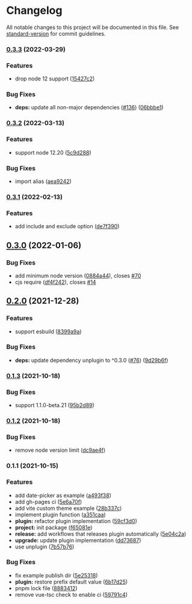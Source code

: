 # Changelog

All notable changes to this project will be documented in this file. See [standard-version](https://github.com/conventional-changelog/standard-version) for commit guidelines.

### [0.3.3](https://github.com/element-plus/unplugin-element-plus/compare/v0.3.2...v0.3.3) (2022-03-29)


### Features

* drop node 12 support ([15427c2](https://github.com/element-plus/unplugin-element-plus/commit/15427c2dcf855a2569040b9965feddcf135bd350))


### Bug Fixes

* **deps:** update all non-major dependencies ([#136](https://github.com/element-plus/unplugin-element-plus/issues/136)) ([06bbbe1](https://github.com/element-plus/unplugin-element-plus/commit/06bbbe11a10c4393ed73470a76a0941fdefbae7e))

### [0.3.2](https://github.com/element-plus/unplugin-element-plus/compare/v0.3.1...v0.3.2) (2022-03-13)


### Features

* support node 12.20 ([5c9d288](https://github.com/element-plus/unplugin-element-plus/commit/5c9d28881c874bc6c612f9676d541fd3ad3c4fbd))


### Bug Fixes

* import alias ([aea9242](https://github.com/element-plus/unplugin-element-plus/commit/aea9242a1c3888e3bd52c673b202de4eb64aa19f))

### [0.3.1](https://github.com/element-plus/unplugin-element-plus/compare/v0.3.0...v0.3.1) (2022-02-13)


### Features

* add include and exclude option ([de7f390](https://github.com/element-plus/unplugin-element-plus/commit/de7f390713aef203cc85cbf5c6654d6cad842ef5))

## [0.3.0](https://github.com/element-plus/unplugin-element-plus/compare/v0.2.0...v0.3.0) (2022-01-06)


### Bug Fixes

* add minimum node version ([0884a44](https://github.com/element-plus/unplugin-element-plus/commit/0884a4460fefc1c67afe1bac8adf1f5f06332e5d)), closes [#70](https://github.com/element-plus/unplugin-element-plus/issues/70)
* cjs require ([df4f242](https://github.com/element-plus/unplugin-element-plus/commit/df4f24295a58789940c32ce255f354bca19f7eb2)), closes [#14](https://github.com/element-plus/unplugin-element-plus/issues/14)

## [0.2.0](https://github.com/element-plus/unplugin-element-plus/compare/v0.1.3...v0.2.0) (2021-12-28)


### Features

* support esbuild ([8399a9a](https://github.com/element-plus/unplugin-element-plus/commit/8399a9a3d7f8c9f522ff80530c87275478d2c115))


### Bug Fixes

* **deps:** update dependency unplugin to ^0.3.0 ([#76](https://github.com/element-plus/unplugin-element-plus/issues/76)) ([9d29b6f](https://github.com/element-plus/unplugin-element-plus/commit/9d29b6f306d81b22d92e8a26f6415b9962e2523d))

### [0.1.3](https://github.com/element-plus/unplugin-element-plus/compare/v0.1.2...v0.1.3) (2021-10-18)


### Bug Fixes

* support 1.1.0-beta.21 ([95b2d89](https://github.com/element-plus/unplugin-element-plus/commit/95b2d89ef24d4ca317d6c375dbe28a9603909df8))

### [0.1.2](https://github.com/element-plus/unplugin-element-plus/compare/v0.1.1...v0.1.2) (2021-10-18)


### Bug Fixes

* remove node version limit ([dc9ae4f](https://github.com/element-plus/unplugin-element-plus/commit/dc9ae4f666b502c6f9c66b3dfaadabd9a4a05832))

### 0.1.1 (2021-10-15)


### Features

* add date-picker as example ([a493f38](https://github.com/element-plus/unplugin-element-plus/commit/a493f387a1479859ccf0b5edb39ba5635de0760e))
* add gh-pages ci ([5e6a70f](https://github.com/element-plus/unplugin-element-plus/commit/5e6a70fa711cc8155669a2b66c899d5b8cc90dce))
* add vite custom theme example ([28b337c](https://github.com/element-plus/unplugin-element-plus/commit/28b337c9acbd3725e314362bfe35ef000a74cd5f))
* implement plugin function ([a351caa](https://github.com/element-plus/unplugin-element-plus/commit/a351caa1ba18fd870eb25dab179faf7b83e78df8))
* **plugin:** refactor plugin implementation ([59cf3d0](https://github.com/element-plus/unplugin-element-plus/commit/59cf3d000e89a16b13e3bd2b2df3776b3ad569ef))
* **project:** init package ([f65081e](https://github.com/element-plus/unplugin-element-plus/commit/f65081eb6c536d5873b54e5ac2cd9bd7a987c730))
* **release:** add workflows that releases plugin automatically ([5e04c2a](https://github.com/element-plus/unplugin-element-plus/commit/5e04c2ae4fba468779303f2fa820c6f2d4181a5a))
* **upgrade:** update plugin implementation ([dd73687](https://github.com/element-plus/unplugin-element-plus/commit/dd73687a99447593005071c9036027a411b36d1c))
* use unplugin ([7b57b76](https://github.com/element-plus/unplugin-element-plus/commit/7b57b76d73bdfd5734165fbc16753deb64780f25))


### Bug Fixes

* fix example publish dir ([5e25318](https://github.com/element-plus/unplugin-element-plus/commit/5e25318bd107547955b84dad5ffc2d7458546930))
* **plugin:** restore prefix default value ([6b17d25](https://github.com/element-plus/unplugin-element-plus/commit/6b17d25a57fc6529401a54f5c7d54d0dab4fff2f))
* pnpm lock file ([8883412](https://github.com/element-plus/unplugin-element-plus/commit/888341260aee8a4b64263186705ba59db7638291))
* remove vue-tsc check to enable ci ([59791c4](https://github.com/element-plus/unplugin-element-plus/commit/59791c489d610022bf8705c83264cd6398808f40))
